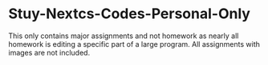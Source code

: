 # Stuy-Nextcs-Codes-Personal-Only
This only contains major assignments and not homework as nearly all homework is editing a specific part of a large program. All assignments with images are not included.
